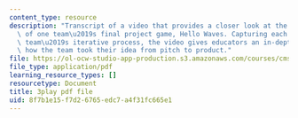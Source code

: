 ```yaml
---
content_type: resource
description: "Transcript of a video that provides a closer look at the development\
  \ of one team\u2019s final project game, Hello Waves. Capturing each step in the\
  \ team\u2019s iterative process, the video gives educators an in-depth view into\
  \ how the team took their idea from pitch to product."
file: https://ol-ocw-studio-app-production.s3.amazonaws.com/courses/cms-611j-creating-video-games-fall-2014/8f7b1e15f7d26765edc7a4f31fc665e1_lxpXowuUdKw.pdf
file_type: application/pdf
learning_resource_types: []
resourcetype: Document
title: 3play pdf file
uid: 8f7b1e15-f7d2-6765-edc7-a4f31fc665e1
---
```

